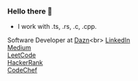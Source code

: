 ### Hello there 👋

- I work with .ts, .rs, .c, .cpp.

Software Developer at [Dazn]([https://play.google.com/store/apps/details?id=com.techshack.speedy&hl=en_US&pli=1](https://www.dazn.com/en-IN/welcome))<br>
[LinkedIn](https://www.linkedin.com/in/amogh-chavan/)<br>
[Medium](https://medium.com/@amogh-chavan)<br>
[LeetCode](https://leetcode.com/amogh-chavan/)<br>
[HackerRank](https://www.hackerrank.com/profile/amoghchavan)<br>
[CodeChef](https://www.codechef.com/users/amoghchavan)<br>


